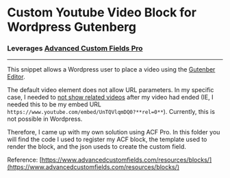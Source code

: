 # Custom Youtube Video Block for Wordpress Gutenberg
### Leverages [Advanced Custom Fields Pro](https://www.advancedcustomfields.com/pro/)
***

This snippet allows a Wordpress user to place a video using the [Gutenber Editor](https://wordpress.org/gutenberg/).

The default video element does not allow URL parameters. In my specific case, I needed to [not show related videos](https://developers.google.com/youtube/player_parameters#rel) after my video had ended (IE, I needed this to be my embed URL `https://www.youtube.com/embed/UnTQVlqmDQ0?**rel=0**`). Currently, this is not possible in Wordpress.

Therefore, I came up with my own solution using ACF Pro. In this folder you will find the code I used to register my ACF block, the template used to render the block, and the json useds to create the custom field.

Reference: [https://www.advancedcustomfields.com/resources/blocks/](https://www.advancedcustomfields.com/resources/blocks/)